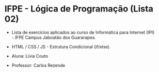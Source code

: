 # IFPE - Lógica de Programação (Lista 02)

* Lista de exercícios aplicados ao curso de Informática para Internet (IPI) -  IFPE Campus Jaboatão dos Guararapes.
* HTML / CSS / JS - Estrutura Condicional (if/else).
  
* Aluna: Lívia Couto
* Professor: Carlos Rezende
  
